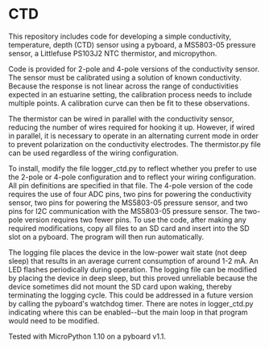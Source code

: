 # CTD
This repository includes code for developing a simple conductivity, temperature, depth (CTD) sensor using a pyboard, a MS5803-05 pressure sensor, a Littlefuse PS103J2 NTC thermistor, and micropython. 

Code is provided for 2-pole and 4-pole versions of the conductivity sensor.  The sensor must be calibrated using a solution of known conductivity.  Because the response is not linear across the range of conductivities expected in an estuarine setting, the calibration process needs to include multiple points. A calibration curve can then be fit to these observations.

The thermistor can be wired in parallel with the conductivity sensor, reducing the number of wires required for hooking it up.  However, if wired in parallel, it is necessary to operate in an alternating current mode in order to prevent polarization on the conductivity electrodes. The thermistor.py file can be used regardless of the wiring configuration. 

To install, modify the file logger_ctd.py to reflect whether you prefer to use the 2-pole or 4-pole configuration and to reflect your wiring configuration. All pin definitions are specified in that file. The 4-pole version of the code requires the use of four ADC pins, two pins for powering the conductivity sensor, two pins for powering the MS5803-05 pressure sensor, and two pins for I2C communication with the MS5803-05 pressure sensor. The two-pole version requires two fewer pins.  To use the code, after making any required modifications, copy all files to an SD card and insert into the SD slot on a pyboard. The program will then run automatically. 

The logging file places the device in the low-power wait state (not deep sleep) that results in an average current consumption of around 1-2 mA. An LED flashes periodically during operation. The logging file can be modified by placing the device in deep sleep, but this proved unreliable because the device sometimes did not mount the SD card upon waking, thereby terminating the logging cycle.  This could be addressed in a future version by calling the pyboard's watchdog timer. There are notes in logger_ctd.py indicating where this can be enabled--but the main loop in that program would need to be modified.

Tested with MicroPython 1.10 on a pyboard v1.1.

